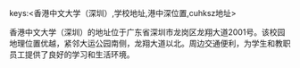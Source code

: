keys:<香港中文大学（深圳）,学校地址,港中深位置,cuhksz地址>


香港中文大学（深圳）的地址位于广东省深圳市龙岗区龙翔大道2001号。该校园地理位置优越，紧邻大运公园南侧，龙翔大道以北。周边交通便利，为学生和教职员工提供了良好的学习和生活环境。